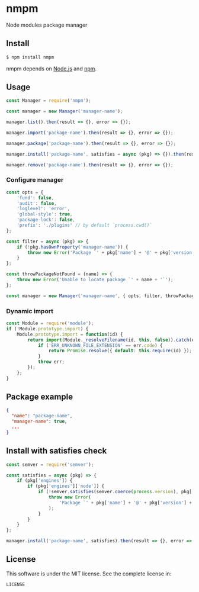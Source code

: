 # nmpm

Node modules package manager

## Install

```sh
$ npm install nmpm
```

nmpm depends on [Node.js](http://nodejs.org/) and [npm](http://npmjs.org/).

## Usage

```js
const Manager = require('nmpm');

const manager = new Manager('manager-name');

manager.list().then(result => {}, error => {});

manager.import('package-name').then(result => {}, error => {});

manager.package('package-name').then(result => {}, error => {});

manager.install('package-name', satisfies = async (pkg) => {}).then(result => {}, error => {});

manager.remove('package-name').then(result => {}, error => {});

```

### Configure manager

```js
const opts = {
    'fund': false,
    'audit': false,
    'loglevel': 'error',
    'global-style': true,
    'package-lock': false,
    'prefix': './plugins' // by default `process.cwd()`
};

const filter = async (pkg) => {
    if (!pkg.hasOwnProperty('manager-name')) {
        throw new Error('Package `' + pkg['name'] + '@' + pkg['version'] + '` is not supported');
    }
};

const throwPackageNotFound = (name) => {
    throw new Error('Unable to locate package `' + name + '`');
};

const manager = new Manager('manager-name', { opts, filter, throwPackageNotFound });
```

### Dynamic import

```js
const Module = require('module');
if (!Module.prototype.import) {
    Module.prototype.import = function(id) {
        return import(Module._resolveFilename(id, this, false)).catch(err => {
            if ('ERR_UNKNOWN_FILE_EXTENSION' == err.code) {
                return Promise.resolve({ default: this.require(id) });
            }
            throw err;
        });
    };
}
```

## Package example

```json
{
  "name": "package-name",
  "manager-name": true,
  ...
}
```

## Install with satisfies check

```js
const semver = require('semver');

const satisfies = async (pkg) => {
    if (pkg['engines']) {
        if (pkg['engines']['node']) {
            if (!semver.satisfies(semver.coerce(process.version), pkg['engines']['node'])) {
                throw new Error(
                    'Package `' + pkg['name'] + '@' + pkg['version'] + '` require `node@' + pkg['engines']['node'] + '`'
                );
            }
        }
    }
};

manager.install('package-name', satisfies).then(result => {}, error => {});
```

## License

This software is under the MIT license. See the complete license in:

```
LICENSE
```